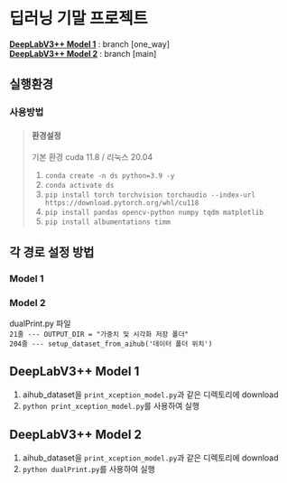 # 딥러닝 기말 프로젝트

**[DeepLabV3++ Model 1](#DeepLabV3++-Model-1)** : branch [one_way] <br>
**[DeepLabV3++ Model 2](#DeepLabV3++-Model-2)** : branch [main]

## 실행환경
### 사용방법
> #### 환경설정
> 기본 환경 cuda 11.8 / 리눅스 20.04 
> 1. ```conda create -n ds python=3.9 -y```
> 2. ```conda activate ds```
> 3. ```pip install torch torchvision torchaudio --index-url https://download.pytorch.org/whl/cu118```
> 4. ```pip install pandas opencv-python numpy tqdm matplotlib```
> 5. ```pip install albumentations timm```

## 각 경로 설정 방법
### Model 1
### Model 2
dualPrint.py 파일 <br>
`21줄 --- OUTPUT_DIR = "가중치 및 시각화 저장 폴더"` <br>
`204줄 --- setup_dataset_from_aihub('데이터 폴더 위치')`

## DeepLabV3++ Model 1
1. aihub_dataset을 `print_xception_model.py`과 같은 디렉토리에 download
2. `python print_xception_model.py`를 사용하여 실행

## DeepLabV3++ Model 2
1. aihub_dataset을 `print_xception_model.py`과 같은 디렉토리에 download
2. `python dualPrint.py`를 사용하여 실행

